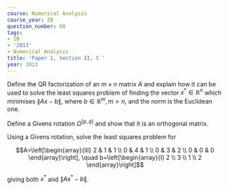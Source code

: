 ```yaml
---
course: Numerical Analysis
course_year: IB
question_number: 60
tags:
- IB
- '2013'
- Numerical Analysis
title: 'Paper 1, Section II, C '
year: 2013
---
```




Define the QR factorization of an $m \times n$ matrix $A$ and explain how it can be used to solve the least squares problem of finding the vector $x^{*} \in \mathbb{R}^{n}$ which minimises $\|A x-b\|$, where $b \in \mathbb{R}^{m}, m>n$, and the norm is the Euclidean one.

Define a Givens rotation $\Omega^{[p, q]}$ and show that it is an orthogonal matrix.

Using a Givens rotation, solve the least squares problem for

$$A=\left[\begin{array}{lll}
2 & 1 & 1 \\
0 & 4 & 1 \\
0 & 3 & 2 \\
0 & 0 & 0
\end{array}\right], \quad b=\left[\begin{array}{l}
2 \\
3 \\
1 \\
2
\end{array}\right]$$

giving both $x^{*}$ and $\left\|A x^{*}-b\right\|$.